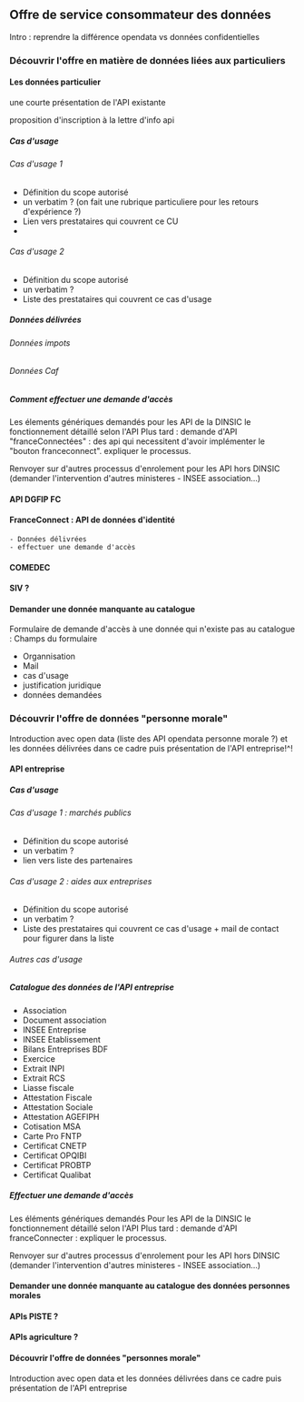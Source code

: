 ## Offre de service consommateur des données

Intro : reprendre la différence opendata vs données confidentielles

### Découvrir l'offre en matière de données liées aux particuliers

#### Les données particulier

une courte présentation de l'API existante

proposition d'inscription à la lettre d'info api

##### Cas d'usage

###### Cas d'usage 1  
- Définition du scope autorisé
- un verbatim ? (on fait une rubrique particuliere pour les retours d'expérience ?)
- Lien vers prestataires qui couvrent ce CU
-  
###### Cas d'usage 2
- Définition du scope autorisé
- un verbatim ?
- Liste des prestataires qui couvrent ce cas d'usage

##### Données délivrées
###### Données impots
###### Données Caf
##### Comment effectuer une demande d'accès
Les élements génériques demandés pour les API de la DINSIC
le fonctionnement détaillé selon l'API
Plus tard : demande d'API "franceConnectées" : des api qui necessitent d'avoir implémenter le "bouton franceconnect". expliquer le processus.

Renvoyer sur d'autres processus d'enrolement pour les API hors DINSIC (demander l'intervention d'autres ministeres - INSEE association...)

#### API DGFIP FC
#### FranceConnect : API de données d'identité
    - Données délivrées
    - effectuer une demande d'accès
#### COMEDEC
#### SIV ?


#### Demander une donnée manquante au catalogue
Formulaire de demande d'accès à une donnée qui n'existe pas au catalogue :
Champs du formulaire
- Organnisation
- Mail
- cas d'usage
- justification juridique
- données demandées

### Découvrir l'offre de données "personne morale"
Introduction avec open data (liste des API opendata personne morale ?) et les données délivrées dans ce cadre puis présentation de l'API entreprise!^!
#### API entreprise
##### Cas d'usage
###### Cas d'usage 1  : marchés publics  
- Définition du scope autorisé
- un verbatim ?
- lien vers liste des partenaires

###### Cas d'usage 2 : aides aux entreprises
- Définition du scope autorisé
- un verbatim ?
- Liste des prestataires qui couvrent ce cas d'usage + mail de contact pour figurer dans la liste

###### Autres cas d'usage


##### Catalogue des données de l'API entreprise
- Association
- Document association
- INSEE Entreprise
- INSEE Etablissement
- Bilans Entreprises BDF
- Exercice
- Extrait INPI
- Extrait RCS
- Liasse fiscale
- Attestation Fiscale
- Attestation Sociale
- Attestation AGEFIPH
- Cotisation MSA
- Carte Pro FNTP
- Certificat CNETP
- Certificat OPQIBI
- Certificat PROBTP
- Certificat Qualibat

##### Effectuer une demande d'accès
Les éléments génériques demandés Pour les API de la DINSIC
le fonctionnement détaillé selon l'API
Plus tard : demande d'API franceConnecter : expliquer le processus.

Renvoyer sur d'autres processus d'enrolement pour les API hors DINSIC (demander l'intervention d'autres ministeres - INSEE association...)

#### Demander une donnée manquante au catalogue des données personnes morales


#### APIs PISTE ?
#### APIs agriculture ?


#### Découvrir l'offre de données "personnes morale"
Introduction avec open data et les données délivrées dans ce cadre puis présentation de l'API entreprise
